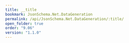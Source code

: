```yaml
---
title: __title
bookmark: JsonSchema.Net.DataGeneration
permalink: /api/JsonSchema.Net.DataGeneration/:title/
open_folder: true
order: "9.06"
version: "1.1.0"
---
```

